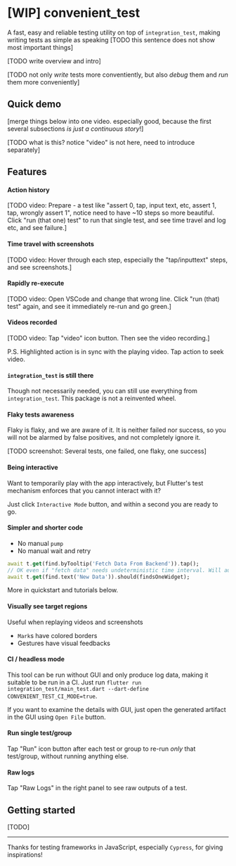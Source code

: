 # [WIP] convenient_test

A fast, easy and reliable testing utility on top of `integration_test`, making writing tests as simple as speaking [TODO this sentence does not show most important things]

[TODO write overview and intro]

[TODO not only *write* tests more conventiently, but also *debug* them and *run* them more conveniently]

## Quick demo

[merge things below into one video. especially good, because the first several subsections *is just a continuous story*!]

[TODO what is this? notice "video" is not here, need to introduce separately]

## Features

#### Action history

[TODO video: Prepare - a test like "assert 0, tap, input text, etc, assert 1, tap, wrongly assert 1", notice need to have ~10 steps so more beautiful. Click "run (that one) test" to run that single test, and see time travel and log etc, and see failure.]

#### Time travel with screenshots

[TODO video: Hover through each step, especially the "tap/inputtext" steps, and see screenshots.]

#### Rapidly re-execute

[TODO video: Open VSCode and change that wrong line. Click "run (that) test" again, and see it immediately re-run and go green.]

#### Videos recorded

[TODO video: Tap "video" icon button. Then see the video recording.]

P.S. Highlighted action is in sync with the playing video. Tap action to seek video.

#### `integration_test` is still there

Though not necessarily needed, you can still use everything from `integration_test`. This package is not a reinvented wheel.

#### Flaky tests awareness

Flaky is flaky, and we are aware of it. It is neither failed nor success, so you will not be alarmed by false positives, and not completely ignore it.

[TODO screenshot: Several tests, one failed, one flaky, one success]

#### Being interactive

Want to temporarily play with the app interactively, but Flutter's test mechanism enforces that you cannot interact with it?

Just click `Interactive Mode` button, and within a second you are ready to go.

#### Simpler and shorter code

* No manual `pump`
* No manual wait and retry

```dart
await t.get(find.byTooltip('Fetch Data From Backend')).tap();
// OK even if "fetch data" needs undeterministic time interval. Will automatically pump, wait and retry.
await t.get(find.text('New Data')).should(findsOneWidget);
```

More in quickstart and tutorials below.

#### Visually see target regions

Useful when replaying videos and screenshots

* `Mark`s have colored borders
* Gestures have visual feedbacks

#### CI / headless mode

This tool can be run without GUI and only produce log data, making it suitable to be run in a CI. Just run `flutter run integration_test/main_test.dart --dart-define CONVENIENT_TEST_CI_MODE=true`.

If you want to examine the details with GUI, just open the generated artifact in the GUI using `Open File` button.

#### Run single test/group

Tap "Run" icon button after each test or group to re-run *only* that test/group, without running anything else.

#### Raw logs

Tap "Raw Logs" in the right panel to see raw outputs of a test.

## Getting started

[TODO]

---

Thanks for testing frameworks in JavaScript, especially `Cypress`, for giving inspirations!

